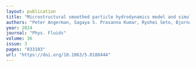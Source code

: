 ```yaml
---
layout: publication
title: "Microstructural smoothed particle hydrodynamics model and simulations of discontinuous shear-thickening fluids"
authors: "Peter Angerman, Sagaya S. Prasanna Kumar, Ryohei Seto, Bjornar Sandnes, Marco Ellero"
year: 2024
journal: "Phys. Fluids"
volume: 36
issue: 3
pages: "033103"
url: "https://doi.org/10.1063/5.0188444"
---
```

